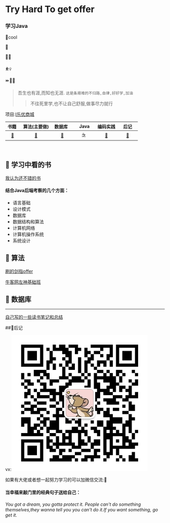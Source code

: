 # Try Hard To  get offer
### 学习Java
:cowboy_hat_face:cool

:walking:

:running_man: 

:basketball_woman: 

:fast_forward::man_student:

> 吾生也有涯,而知也无涯.
>` 这是条艰难的不归路,自律,好好学,加油  `
> >不往死里学,也不让自己舒服,做事尽力就行

项目:[l乐优商城](https://github.com/lqt1401737962/Leyou-Mall)


|书籍&nbsp;| &nbsp;算法(主要做)&nbsp; | 数据库&nbsp;&nbsp;|&nbsp;&nbsp;&nbsp; Java&nbsp;&nbsp;&nbsp;|编码实践| &nbsp;&nbsp;&nbsp;后记&nbsp;&nbsp;&nbsp; |
| :---: | :----: | :---: | :----: | :----: |:----: |
|[:book:](#memo-书籍)| [:pencil:](#pencil2-算法) | [:floppy_disk:](#floppy_disk-数据库) |[:coffee:](#coffee-java)|[:watermelon:](#watermelon-编码实践) |[:memo:](#memo-后记)|

<br>

## :book:  学习中看的书
[我认为还不错的书](https://github.com/lqt1401737962/Java-Notes/tree/master/books)
#### 结合Java后端考察的几个方面：
 - 语言基础
 - 设计模式
 - 数据库
 - 数据结构和算法
 - 计算机网络
 - 计算机操作系统
 - 系统设计


## :pencil: 算法

 [刷的剑指offer](https://github.com/lqt1401737962/Java-Notes/tree/master/algorithm/leetcodeEasyProb)

 [牛客网左神基础班](https://github.com/lqt1401737962/Java-Notes/tree/master/algorithm/NowcoderBasicAlgorithm)

## :floppy_disk: 数据库

---
[自己写的一些读书笔记和总结]()





##:memo:后记

vx:![](image/mmqrcode1577081975412.png)

如果有大佬或者想一起努力学习的可以加微信交流::grimacing:

#### 当幸福来敲门里的经典句子送给自己：
###### You got a dream, you gotta protect it. People can't do something themselves,they wanna tell you you can't do it.If you want something, go get it.